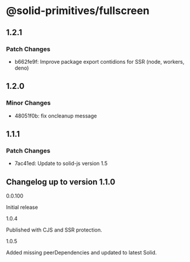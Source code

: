 # @solid-primitives/fullscreen

## 1.2.1

### Patch Changes

- b662fe9f: Improve package export contidions for SSR (node, workers, deno)

## 1.2.0

### Minor Changes

- 48051f0b: fix oncleanup message

## 1.1.1

### Patch Changes

- 7ac41ed: Update to solid-js version 1.5

## Changelog up to version 1.1.0

0.0.100

Initial release

1.0.4

Published with CJS and SSR protection.

1.0.5

Added missing peerDependencies and updated to latest Solid.
